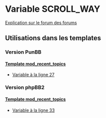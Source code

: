 # Variable SCROLL_WAY
[Explication sur le forum des forums](http://forum.forumactif.com/t294113-listing-des-variables#SCROLL_WAY)

## Utilisations dans les templates

### Version PunBB

#### [Template mod_recent_topics](punbb/mod_recent_topics.md)
* [Variable à la ligne 27](../punbb/mod_recent_topics.tpl#L27)

### Version phpBB2

#### [Template mod_recent_topics](subsilver/mod_recent_topics.md)
* [Variable à la ligne 33](../subsilver/mod_recent_topics.tpl#L33)
